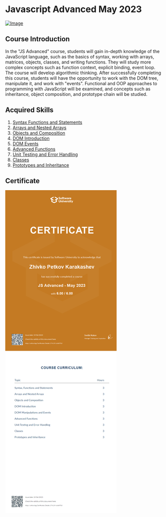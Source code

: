 # Javascript Advanced May 2023
[![Image](https://upload.wikimedia.org/wikipedia/commons/5/55/Software-University-Logo-blue-horizontal.png)](https://softuni.bg/trainings/4102/js-advanced-may-2023)

## Course Introduction

In the "JS Advanced" course, students will gain in-depth knowledge of the JavaScript language, such as the basics of syntax, working with arrays, matrices, objects, classes, and writing functions. They will study more complex concepts such as function context, explicit binding, event loop. The course will develop algorithmic thinking. After successfully completing this course, students will have the opportunity to work with the DOM tree, manipulate it, and work with "events". Functional and OOP approaches to programming with JavaScript will be examined, and concepts such as inheritance, object composition, and prototype chain will be studied.

## Acquired Skills

1. [Syntax Functions and Statements](/Javascript-Advanced-May-2023/1.Syntax-Functions-and-Statements/)
2. [Arrays and Nested Arrays](/Javascript-Advanced-May-2023/2.Arrays-and-Nested-Arrays/)
3. [Objects and Composition](/Javascript-Advanced-May-2023/3.Objects-and-Composition/)
4. [DOM Introduction](/Javascript-Advanced-May-2023/4.DOM-Introduction/)
5. [DOM Events](/Javascript-Advanced-May-2023/5.DOM-Events/)
6. [Advanced Functions](/Javascript-Advanced-May-2023/6.Advanced-Functions/)
7. [Unit Testing and Error Handling](/Javascript-Advanced-May-2023/7.Unit-Testing-and-Error-Handling/)
8. [Classes](/Javascript-Advanced-May-2023/8.Classes/)
9. [Prototypes and Inheritance](/Javascript-Advanced-May-2023/9.Prototypes-and-Inheritance/)

## Certificate
![Image](/recources/advanced.jpeg)